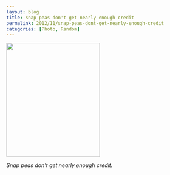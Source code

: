 ```yaml
---
layout: blog
title: snap peas don't get nearly enough credit
permalink: 2012/11/snap-peas-dont-get-nearly-enough-credit
categories: [Photo, Random]
---
```


<a href="http://blog.kristeraxel.com/wp-content/uploads/2012/11/Screen-Shot-2012-11-21-at-12.37.27-PM.png"><img src="http://blog.kristeraxel.com/wp-content/uploads/2012/11/Screen-Shot-2012-11-21-at-12.37.27-PM-246x300.png" alt="" title="Screen Shot 2012-11-21 at 12.37.27 PM" width="246" height="300" class="aligncenter size-medium wp-image-2088" /></a>


<em>Snap peas don't get nearly enough credit.</em>
